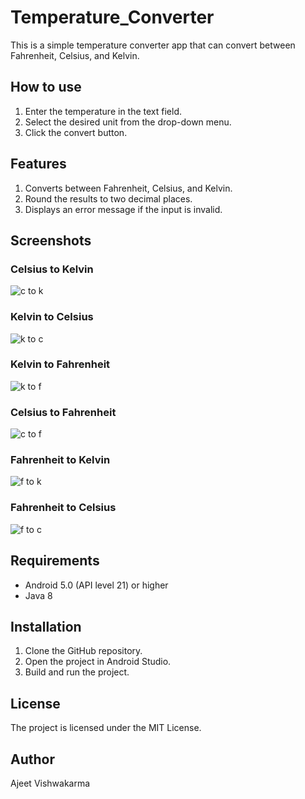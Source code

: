 # Temperature_Converter

This is a simple temperature converter app that can convert between Fahrenheit, Celsius, and Kelvin.

## How to use

1. Enter the temperature in the text field.
2. Select the desired unit from the drop-down menu.
3. Click the convert button.

## Features

1. Converts between Fahrenheit, Celsius, and Kelvin.
2. Round the results to two decimal places.
3.  Displays an error message if the input is invalid.

## Screenshots

### Celsius to Kelvin 
![c to k](https://github.com/Ajeet78/Temperature_Converter/assets/74188571/68266418-5dc3-42b5-860a-dc8cb82b9766)

### Kelvin to Celsius 
![k to c](https://github.com/Ajeet78/Temperature_Converter/assets/74188571/fe4476b2-4cc8-42f1-93a7-b367f9a05ac1)

### Kelvin to Fahrenheit
![k to f](https://github.com/Ajeet78/Temperature_Converter/assets/74188571/1169cc35-8ce2-41df-a1e2-6e7c81c0b5cf)

### Celsius to Fahrenheit 
![c to f](https://github.com/Ajeet78/Temperature_Converter/assets/74188571/43463e70-8f86-4d1b-8c5c-69cc7fd7f7fe)

### Fahrenheit to Kelvin
![f to k](https://github.com/Ajeet78/Temperature_Converter/assets/74188571/f93c07d6-3019-472f-a63c-b12482b9d1fa)

### Fahrenheit to Celsius 
![f to c](https://github.com/Ajeet78/Temperature_Converter/assets/74188571/0af0bd19-6c0a-4fe0-84ee-98b88b040cb0)


## Requirements

* Android 5.0 (API level 21) or higher
* Java 8

## Installation

1. Clone the GitHub repository.
2. Open the project in Android Studio.
3. Build and run the project.

## License

The project is licensed under the MIT License.

## Author

Ajeet Vishwakarma
